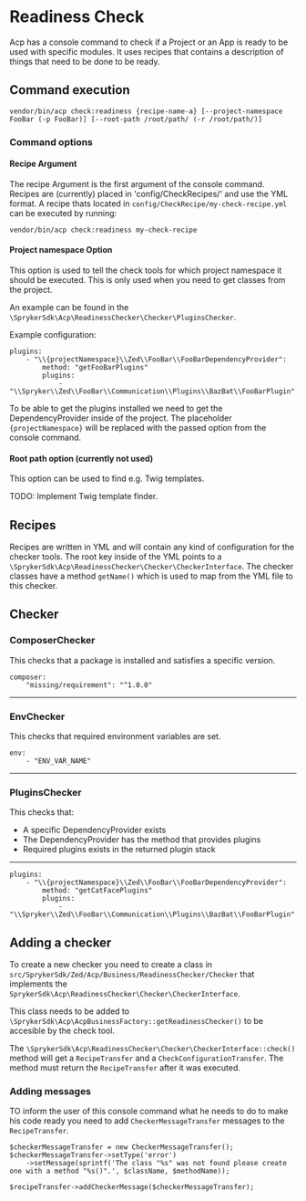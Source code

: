 # Readiness Check

Acp has a console command to check if a Project or an App is ready to be used with specific modules. It uses recipes that contains a description of things that need to be done to be ready.

## Command execution
`vendor/bin/acp check:readiness {recipe-name-a} [--project-namespace FooBar (-p FooBar)] [--root-path /root/path/ (-r /root/path/)]`

### Command options

#### Recipe Argument

The recipe Argument is the first argument of the console command. Recipes are (currently) placed in 'config/CheckRecipes/' and use the YML format.
A recipe thats located in `config/CheckRecipe/my-check-recipe.yml` can be executed by running:

`vendor/bin/acp check:readiness my-check-recipe`

#### Project namespace Option

This option is used to tell the check tools for which project namespace it should be executed. This is only used when you need to get classes from the project.

An example can be found in the `\SprykerSdk\Acp\ReadinessChecker\Checker\PluginsChecker`.

Example configuration:

```
plugins:
    - "\\{projectNamespace}\\Zed\\FooBar\\FooBarDependencyProvider":
        method: "getFooBarPlugins"
        plugins:
            - "\\Spryker\\Zed\\FooBar\\Communication\\Plugins\\BazBat\\FooBarPlugin"
```

To be able to get the plugins installed we need to get the DependencyProvider inside of the project. The placeholder `{projectNamespace}` will be replaced with the passed option from the console command.


#### Root path option (currently not used)

This option can be used to find e.g. Twig templates.

TODO: Implement Twig template finder.

## Recipes

Recipes are written in YML and will contain any kind of configuration for the checker tools. The root key inside of the YML points to a `\SprykerSdk\Acp\ReadinessChecker\Checker\CheckerInterface`. The checker classes have a method `getName()` which is used to map from the YML file to this checker.

## Checker

### ComposerChecker

This checks that a package is installed and satisfies a specific version.

```
composer:
    "missing/requirement": "^1.0.0"
```

---

### EnvChecker

This checks that required environment variables are set.

```
env:
    - "ENV_VAR_NAME"
```
---

### PluginsChecker

This checks that:
- A specific DependencyProvider exists
- The DependencyProvider has the method that provides plugins
- Required plugins exists in the returned plugin stack

---

```
plugins:
    - "\\{projectNamespace}\\Zed\\FooBar\\FooBarDependencyProvider":
        method: "getCatFacePlugins"
        plugins:
            - "\\Spryker\\Zed\\FooBar\\Communication\\Plugins\\BazBat\\FooBarPlugin"
```

## Adding a checker

To create a new checker you need to create a class in `src/SprykerSdk/Zed/Acp/Business/ReadinessChecker/Checker` that implements the `SprykerSdk\Acp\ReadinessChecker\Checker\CheckerInterface`.

This class needs to be added to `\SprykerSdk\Acp\AcpBusinessFactory::getReadinessChecker()` to be accesible by the check tool.

The `\SprykerSdk\Acp\ReadinessChecker\Checker\CheckerInterface::check()` method will get a `RecipeTransfer` and a `CheckConfigurationTransfer`. The method must return the `RecipeTransfer` after it was executed.

### Adding messages

TO inform the user of  this console command what he needs to do to make his code ready you need to add `CheckerMessageTransfer` messages to the `RecipeTransfer`.

```
$checkerMessageTransfer = new CheckerMessageTransfer();
$checkerMessageTransfer->setType('error')
    ->setMessage(sprintf('The class "%s" was not found please create one with a method "%s()".', $className, $methodName));

$recipeTransfer->addCheckerMessage($checkerMessageTransfer);
```

